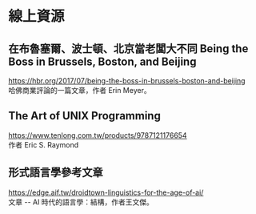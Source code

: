 # 線上資源

## 在布魯塞爾、波士頓、北京當老闆大不同 Being the Boss in Brussels, Boston, and Beijing 
https://hbr.org/2017/07/being-the-boss-in-brussels-boston-and-beijing  
哈佛商業評論的一篇文章，作者 Erin Meyer。

## The Art of UNIX Programming
https://www.tenlong.com.tw/products/9787121176654  
作者 Eric S. Raymond


## 形式語言學參考文章
https://edge.aif.tw/droidtown-linguistics-for-the-age-of-ai/  
文章 -- AI 時代的語言學：結構，作者王文傑。

